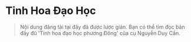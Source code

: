 # Tinh Hoa Đạo Học

> Nội dung đăng tải tại đây đã được lược giản. Bạn có thể tìm đọc bản đầy đủ
> 'Tinh hoa đạo học phương Đông' của cụ Nguyễn Duy Cần.
